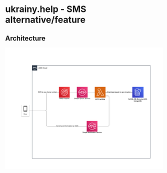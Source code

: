 # ukrainy.help - SMS alternative/feature

## Architecture

![web-app-sms-architecture](../doc/web-app-sms-architecture.png "web-app-sms-architecture")

